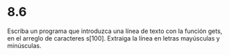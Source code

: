 # 8.6

Escriba un programa que introduzca una línea de texto con la función gets, en el arreglo de caracteres s[100]. Extraiga la línea en letras mayúsculas y minúsculas.
